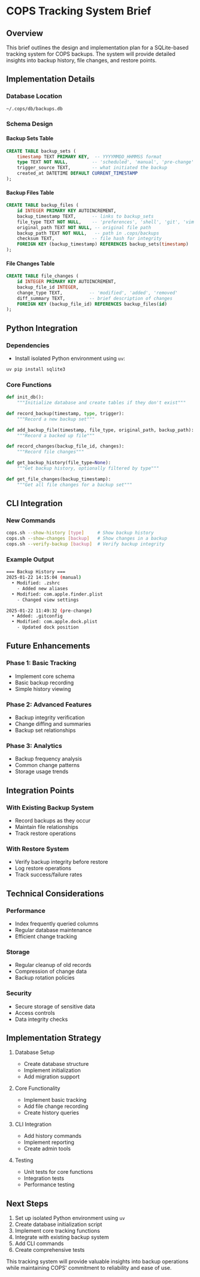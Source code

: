 # COPS Tracking System Brief

## Overview

This brief outlines the design and implementation plan for a SQLite-based tracking system for COPS backups. The system will provide detailed insights into backup history, file changes, and restore points.

## Implementation Details

### Database Location

```sh
~/.cops/db/backups.db
```

### Schema Design

#### Backup Sets Table

```sql
CREATE TABLE backup_sets (
    timestamp TEXT PRIMARY KEY,  -- YYYYMMDD_HHMMSS format
    type TEXT NOT NULL,         -- 'scheduled', 'manual', 'pre-change'
    trigger_source TEXT,        -- what initiated the backup
    created_at DATETIME DEFAULT CURRENT_TIMESTAMP
);
```

#### Backup Files Table

```sql
CREATE TABLE backup_files (
    id INTEGER PRIMARY KEY AUTOINCREMENT,
    backup_timestamp TEXT,      -- links to backup_sets
    file_type TEXT NOT NULL,    -- 'preferences', 'shell', 'git', 'vim'
    original_path TEXT NOT NULL, -- original file path
    backup_path TEXT NOT NULL,   -- path in .cops/backups
    checksum TEXT,              -- file hash for integrity
    FOREIGN KEY (backup_timestamp) REFERENCES backup_sets(timestamp)
);
```

#### File Changes Table

```sql
CREATE TABLE file_changes (
    id INTEGER PRIMARY KEY AUTOINCREMENT,
    backup_file_id INTEGER,
    change_type TEXT,          -- 'modified', 'added', 'removed'
    diff_summary TEXT,         -- brief description of changes
    FOREIGN KEY (backup_file_id) REFERENCES backup_files(id)
);
```

## Python Integration

### Dependencies

- Install isolated Python environment using `uv`:

```bash
uv pip install sqlite3
```

### Core Functions

```python
def init_db():
    """Initialize database and create tables if they don't exist"""

def record_backup(timestamp, type, trigger):
    """Record a new backup set"""

def add_backup_file(timestamp, file_type, original_path, backup_path):
    """Record a backed up file"""

def record_changes(backup_file_id, changes):
    """Record file changes"""

def get_backup_history(file_type=None):
    """Get backup history, optionally filtered by type"""

def get_file_changes(backup_timestamp):
    """Get all file changes for a backup set"""
```

## CLI Integration

### New Commands

```bash
cops.sh --show-history [type]     # Show backup history
cops.sh --show-changes [backup]   # Show changes in a backup
cops.sh --verify-backup [backup]  # Verify backup integrity
```

### Example Output

```sh
=== Backup History ===
2025-01-22 14:15:04 (manual)
  • Modified: .zshrc
    - Added new aliases
  • Modified: com.apple.finder.plist
    - Changed view settings

2025-01-22 11:49:32 (pre-change)
  • Added: .gitconfig
  • Modified: com.apple.dock.plist
    - Updated dock position
```

## Future Enhancements

### Phase 1: Basic Tracking

- Implement core schema
- Basic backup recording
- Simple history viewing

### Phase 2: Advanced Features

- Backup integrity verification
- Change diffing and summaries
- Backup set relationships

### Phase 3: Analytics

- Backup frequency analysis
- Common change patterns
- Storage usage trends

## Integration Points

### With Existing Backup System

- Record backups as they occur
- Maintain file relationships
- Track restore operations

### With Restore System

- Verify backup integrity before restore
- Log restore operations
- Track success/failure rates

## Technical Considerations

### Performance

- Index frequently queried columns
- Regular database maintenance
- Efficient change tracking

### Storage

- Regular cleanup of old records
- Compression of change data
- Backup rotation policies

### Security

- Secure storage of sensitive data
- Access controls
- Data integrity checks

## Implementation Strategy

1. Database Setup
   - Create database structure
   - Implement initialization
   - Add migration support

2. Core Functionality
   - Implement basic tracking
   - Add file change recording
   - Create history queries

3. CLI Integration
   - Add history commands
   - Implement reporting
   - Create admin tools

4. Testing
   - Unit tests for core functions
   - Integration tests
   - Performance testing

## Next Steps

1. Set up isolated Python environment using `uv`
2. Create database initialization script
3. Implement core tracking functions
4. Integrate with existing backup system
5. Add CLI commands
6. Create comprehensive tests

This tracking system will provide valuable insights into backup operations while maintaining COPS' commitment to reliability and ease of use.

